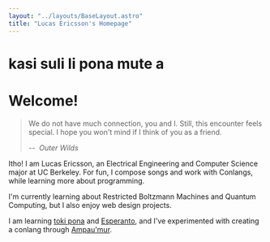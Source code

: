 ```yaml
---
layout: "../layouts/BaseLayout.astro"
title: "Lucas Ericsson's Homepage"
---
```

<h1 class="tokipona" lang="tok"> kasi suli li pona mute a</h1>

# Welcome! 

>
> We do not have much connection, you and I. Still, this encounter feels special. 
> I hope you won't mind if I think of you as a friend.
>
> -- &nbsp;*Outer Wilds*

Itho! I am Lucas Ericsson, an Electrical Engineering and Computer Science major at UC Berkeley.
For fun, I compose songs and work with Conlangs, while learning more about programming.

I'm currently learning about Restricted Boltzmann Machines and Quantum Computing, but I also enjoy
web design projects.

I am learning [toki pona](https://tokipona.org/) and [Esperanto](https://en.wikipedia.org/wiki/Esperanto), 
and I've experimented with creating a conlang through [Ampau'mur](/posts/ampaumur).

